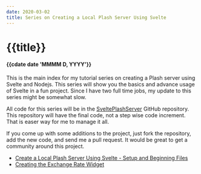 ```yaml
---
date: 2020-03-02
title: Series on Creating a Local Plash Server Using Svelte
---
```


# {{title}}

#### {{cdate date 'MMMM D, YYYY'}}

This is the main index for my tutorial series on creating a Plash server using
Svelte and Nodejs. This series will show you the basics and advance usage of
Svelte in a fun project. Since I have two full time jobs, my update to this
series might be somewhat slow.

All code for this series will be in the [SveltePlashServer](https://github.com/raguay/SveltePlashServer)
GitHub repository. This repository will have the final code, not a step wise code
increment. That is easer way for me to manage it all.

If you come up with some additions to the project, just fork the repository, 
add the new code, and send me a pull request. It would be great to get a 
community around this project.

- [Create a Local Plash Server Using Svelte - Setup and Beginning Files](/#/tutorials/plashserver/plashserversetup)
- [Creating the Exchange Rate Widget](/#/tutorials/plashserver/exchangewidget)

